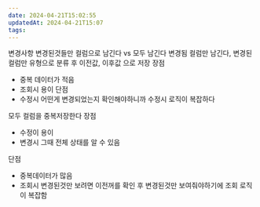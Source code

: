 ```yaml
---
date: 2024-04-21T15:02:55
updatedAt: 2024-04-21T15:07
tags: 
---
```

변경사항
변경된것들만 컬럼으로 남긴다 vs 모두 남긴다
변경됨 컬럼만 남긴다, 변경된컬럼만 유형으로 분류 후 이전값, 이후값 으로 저장
장점
 - 중복 데이터가 적음
 - 조회시 용이
단점
 - 수정시 어떤게 변경되었는지 확인해야하니까 수정시 로직이 복잡하다

모두 컬럼을 중복저장한다
 장점
 - 수정이 용이
 - 변경시 그때 전체 상태를 알 수 있음
 
 단점
 - 중복데이터가 많음 
 - 조회시 변경된것만 보려면 이전꺼를 확인 후 변경된것만 보여줘야하기에 조회 로직이 복잡함